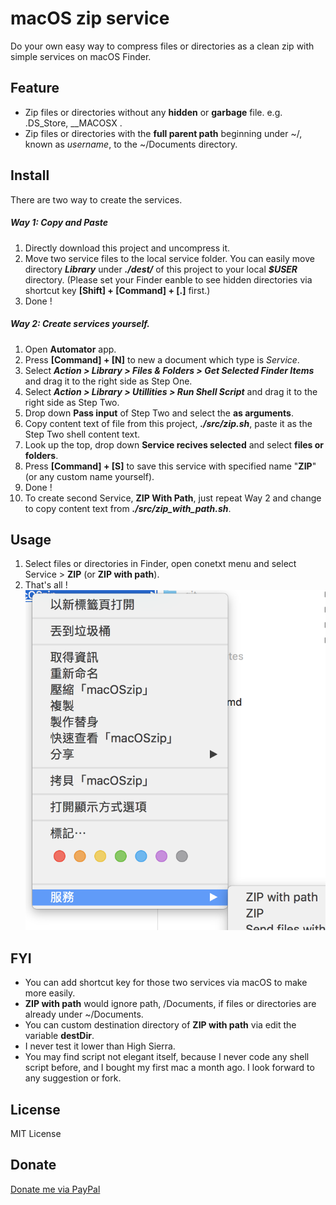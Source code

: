 # macOS zip service

Do your own easy way to compress files or directories as a clean zip with simple services on macOS Finder.

## Feature
* Zip files or directories without any **hidden** or **garbage** file.
e.g. .DS_Store, __MACOSX . 
* Zip files or directories with the **full parent path** beginning under ~/, known as *username*, to the ~/Documents directory.
## Install
There are two way to create the services.
##### Way 1: Copy and Paste
1. Directly download this project and uncompress it.
2. Move two service files to the local service folder. You can easily move directory __*Library*__ under __*./dest/*__ of this project to your local __*$USER*__ directory.  (Please set your Finder eanble to see hidden directories via shortcut key **[Shift] + [Command] + [.]**  first.)
3. Done !
##### Way 2: Create services yourself.
1. Open **Automator** app.
2. Press **[Command] + [N]** to new a document which type is *Service*.
3. Select __*Action > Library > Files & Folders > Get Selected Finder Items*__ and drag it to the right side as Step One.
4. Select __*Action > Library > Utillities > Run Shell Script*__ and drag it to the right side as Step Two.
5. Drop down **Pass input** of Step Two and select the **as arguments**.
6. Copy content text of file from this project, __*./src/zip.sh*__, paste it as the Step Two shell content text.
7. Look up the top, drop down **Service recives selected** and select **files or folders**.
8. Press **[Command] + [S]** to save this service with specified name "**ZIP**" (or any custom name yourself). 
9. Done !
10. To create second Service, **ZIP With Path**, just repeat Way 2 and change to copy content text from __*./src/zip_with_path.sh*__.

## Usage
1. Select files or directories in Finder, open conetxt menu and select Service > **ZIP** (or **ZIP with path**).
2. That's all !
![context menu](https://github.com/pilisir/macOSzip/blob/master/doc/image/contextmenu.png)

## FYI
* You can add shortcut key for those two services via macOS to make more easily.
* **ZIP with path** would ignore path, /Documents, if files or directories are already under ~/Documents.
* You can custom destination directory of **ZIP with path** via edit the variable **destDir**.
* I never test it lower than High Sierra.
* You may find script not elegant itself, because I never code any shell script before, and I bought my first mac a month ago. I look forward to any suggestion or fork.

## License
MIT License

## Donate
[Donate me via PayPal](https://www.paypal.me/pilisir/0.99usd)
